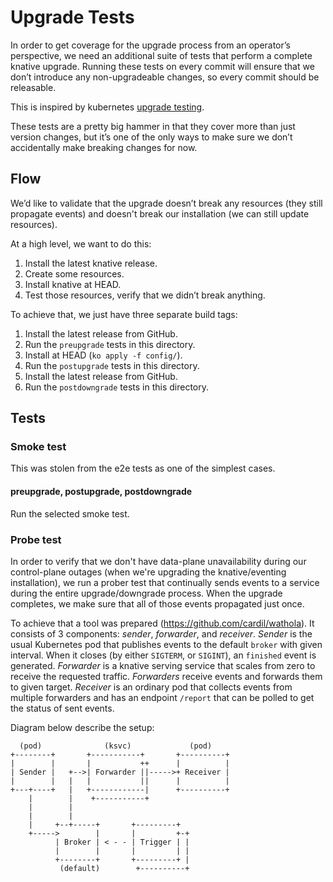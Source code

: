 # Upgrade Tests

In order to get coverage for the upgrade process from an operator’s perspective,
we need an additional suite of tests that perform a complete knative upgrade.
Running these tests on every commit will ensure that we don’t introduce any
non-upgradeable changes, so every commit should be releasable.

This is inspired by kubernetes
[upgrade testing](https://github.com/kubernetes/community/blob/master/contributors/devel/sig-testing/e2e-tests.md#version-skewed-and-upgrade-testing).

These tests are a pretty big hammer in that they cover more than just version
changes, but it’s one of the only ways to make sure we don’t accidentally make
breaking changes for now.

## Flow

We’d like to validate that the upgrade doesn’t break any resources (they still
propagate events) and doesn't break our installation (we can still update
resources).

At a high level, we want to do this:

1. Install the latest knative release.
1. Create some resources.
1. Install knative at HEAD.
1. Test those resources, verify that we didn’t break anything.

To achieve that, we just have three separate build tags:

1. Install the latest release from GitHub.
1. Run the `preupgrade` tests in this directory.
1. Install at HEAD (`ko apply -f config/`).
1. Run the `postupgrade` tests in this directory.
1. Install the latest release from GitHub.
1. Run the `postdowngrade` tests in this directory.

## Tests

### Smoke test

This was stolen from the e2e tests as one of the simplest cases.

#### preupgrade, postupgrade, postdowngrade

Run the selected smoke test.

### Probe test

In order to verify that we don't have data-plane unavailability during our
control-plane outages (when we're upgrading the knative/eventing installation),
we run a prober test that continually sends events to a service during the
entire upgrade/downgrade process. When the upgrade completes, we make sure that
all of those events propagated just once.

To achieve that a tool was prepared (https://github.com/cardil/wathola). It
consists of 3 components: _sender_, _forwarder_, and _receiver_. _Sender_ is the
usual Kubernetes pod that publishes events to the default `broker` with given
interval. When it closes (by either `SIGTERM`, or `SIGINT`), an `finished` event
is generated. _Forwarder_ is a knative serving service that scales from zero to
receive the requested traffic. _Forwarders_ receive events and forwards them to
given target. _Receiver_ is an ordinary pod that collects events from multiple
forwarders and has an endpoint `/report` that can be polled to get the status of
sent events.

Diagram below describe the setup:

```
  (pod)              (ksvc)             (pod)
+--------+       +-----------+       +----------+
|        |       |           ++      |          |
| Sender |   +-->| Forwarder ||----->+ Receiver |
|        |   |   |           ||      |          |
+---+----+   |   +------------|      +----------+
    |        |    +-----------+
    |        |
    |        |
    |     +--+-----+       +---------+
    +----->        |       |         +-+
          | Broker | < - - | Trigger | |
          |        |       |         | |
          +--------+       +---------+ |
           (default)        +----------+
```

